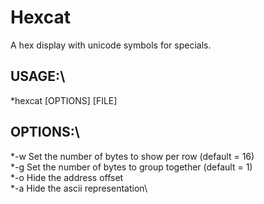 # Hexcat
A hex display with unicode symbols for specials.

## USAGE:\
  *hexcat [OPTIONS] [FILE]
  
## OPTIONS:\
  *-w <width>      Set the number of bytes to show per row (default = 16)\
  *-g <grouping>   Set the number of bytes to group together (default = 1)\
  *-o              Hide the address offset\
  *-a              Hide the ascii representation\
